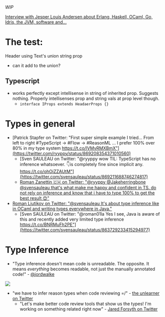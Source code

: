 _WIP_

[Interview with Jesper Louis Andersen about Erlang, Haskell, OCaml, Go, Idris, the JVM, software and…](https://notamonadtutorial.com/interview-with-jesper-louis-andersen-about-erlang-haskell-ocaml-go-idris-the-jvm-software-and-b0de06440fbd)

# The test:
Header using Text's union string prop
- can it add to the union?

## Typescript
- works perfectly except intellisense in string of inherited prop. Suggests nothing. Properly intellisenses prop and string vals at prop level though.
  - `interface IProps extends HeadaerProps {}`

# Types in general
- [Patrick Stapfer on Twitter: "First super simple example I tried... From left to right #TypeScript -> #Flow -> #ReasonML ... I prefer 100% over 80% in my type system https://t.co/lVMvRMXBmX"](https://twitter.com/ryyppy/status/869208354371010560)
  - [Sven SAULEAU on Twitter: "@ryyppy wow TIL: TypeScript has no inference whatsoever. 👇is completely fine since implicit any. https://t.co/ohOiZZAUtM"](https://twitter.com/svensauleau/status/869211688746274817)
  - [Roman Zanettin 🇨🇭 on Twitter: "@ryyppy @Jakeherringbone @svensauleau that's what make me happy and confident in TS. do not rely on inference and know that i have to type 100% to get the best result 😊"](https://twitter.com/roman_zanettin/status/869279235621494784)
- [Roman Liutikov on Twitter: "@svensauleau It's about type inference like in OCaml and writing types everywhere in Java."](https://twitter.com/roman01la/status/863727468276047873)
  - [Sven SAULEAU on Twitter: "@roman01la Yes I see, Java is aware of this and recently added very limited type inference https://t.co/BNRMuFh2PE"](https://twitter.com/svensauleau/status/863729233415294977)

# Type Inference
- "Type inference doesn't mean code is unreadable. The opposite. It means *everything* becomes readable, not just the manually annotated code!" - [@jordwalke](https://twitter.com/jordwalke/status/874525331171848192)

![](https://pbs.twimg.com/media/DCLviWFUMAAciZV.jpg)

- "we have to infer reason types when code reviewing =/" - [the unlearner on Twitter](https://twitter.com/meoyawn/status/881148463907561472)
  -  "Let's make better code review tools that show us the types! I'm working on something related right now" - [Jared Forsyth on Twitter](https://twitter.com/jaredforsyth/status/881149609728454656)